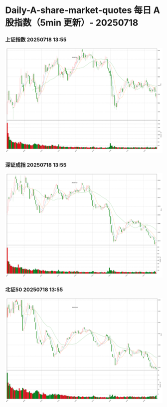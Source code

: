 
# Daily-A-share-market-quotes 每日 A 股指数（5min 更新）- 20250718

### 上证指数 20250718 13:55
![](./fig/2025/7/20250718-sh000001.png)

### 深证成指 20250718 13:55
![](./fig/2025/7/20250718-sz399001.png)

### 北证50 20250718 13:55
![](./fig/2025/7/20250718-bj899050.png)

